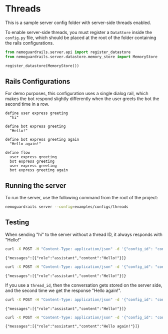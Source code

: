 # Threads

This is a sample server config folder with server-side threads enabled.

To enable server-side threads, you must register a `DataStore` inside the `config.py` file, which should be placed at the root of the folder containing the rails configurations.

```python
from nemoguardrails.server.api import register_datastore
from nemoguardrails.server.datastore.memory_store import MemoryStore

register_datastore(MemoryStore())
```

## Rails Configurations

For demo purposes, this configuration uses a single dialog rail, which makes the bot respond slightly differently when the user greets the bot the second time in a row.

```colang
define user express greeting
  "hi"

define bot express greeting
  "Hello!"

define bot express greeting again
  "Hello again!"

define flow
  user express greeting
  bot express greeting
  user express greeting
  bot express greeting again
```

## Running the server

To run the server, use the following command from the root of the project:

```bash
nemoguardrails server --config=examples/configs/threads
```

## Testing

When sending "hi" to the server without a thread ID, it always responds with "Hello!"

```bash
curl -X POST -H "Content-Type: application/json" -d '{"config_id": "config_1", "messages": [{"content": "hi", "role": "user"}]}' http://localhost:8000/v1/chat/completions
```

```
{"messages":[{"role":"assistant","content":"Hello!"}]}
```

```bash
curl -X POST -H "Content-Type: application/json" -d '{"config_id": "config_1", "messages": [{"content": "hi", "role": "user"}]}' http://localhost:8000/v1/chat/completions
```

```
{"messages":[{"role":"assistant","content":"Hello!"}]}
```

If you use a `thread_id`, then the conversation gets stored on the server side, and the second time we get the response "Hello again!".

```bash
curl -X POST -H "Content-Type: application/json" -d '{"config_id": "config_1", "thread_id": "1231231231231231", "messages": [{"content": "hi", "role": "user"}]}' http://localhost:8000/v1/chat/completions
```

```
{"messages":[{"role":"assistant","content":"Hello!"}]}
```

```bash
curl -X POST -H "Content-Type: application/json" -d '{"config_id": "config_1", "thread_id": "1231231231231231", "messages": [{"content": "hi", "role": "user"}]}' http://localhost:8000/v1/chat/completions
```

```
{"messages":[{"role":"assistant","content":"Hello again!"}]}
```
